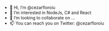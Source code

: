 - 👋 Hi, I’m @cezarfloroiu
- 👀 I’m interested in NodeJs, C# and React
- 💞️ I’m looking to collaborate on ...
- 📫 You can reach you on Twitter: @cezarfloroiu

<!---
cezarfloroiu/cezarfloroiu is a ✨ special ✨ repository because its `README.md` (this file) appears on your GitHub profile.
You can click the Preview link to take a look at your changes.
--->
